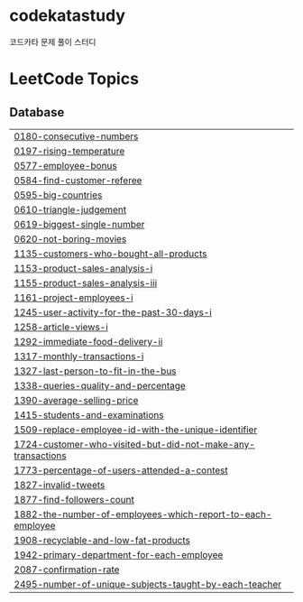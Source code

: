 # codekatastudy
코드카타 문제 풀이 스터디 

<!---LeetCode Topics Start-->
# LeetCode Topics
## Database
|  |
| ------- |
| [0180-consecutive-numbers](https://github.com/imdadadabong/codekatastudy/tree/master/0180-consecutive-numbers) |
| [0197-rising-temperature](https://github.com/imdadadabong/codekatastudy/tree/master/0197-rising-temperature) |
| [0577-employee-bonus](https://github.com/imdadadabong/codekatastudy/tree/master/0577-employee-bonus) |
| [0584-find-customer-referee](https://github.com/imdadadabong/codekatastudy/tree/master/0584-find-customer-referee) |
| [0595-big-countries](https://github.com/imdadadabong/codekatastudy/tree/master/0595-big-countries) |
| [0610-triangle-judgement](https://github.com/imdadadabong/codekatastudy/tree/master/0610-triangle-judgement) |
| [0619-biggest-single-number](https://github.com/imdadadabong/codekatastudy/tree/master/0619-biggest-single-number) |
| [0620-not-boring-movies](https://github.com/imdadadabong/codekatastudy/tree/master/0620-not-boring-movies) |
| [1135-customers-who-bought-all-products](https://github.com/imdadadabong/codekatastudy/tree/master/1135-customers-who-bought-all-products) |
| [1153-product-sales-analysis-i](https://github.com/imdadadabong/codekatastudy/tree/master/1153-product-sales-analysis-i) |
| [1155-product-sales-analysis-iii](https://github.com/imdadadabong/codekatastudy/tree/master/1155-product-sales-analysis-iii) |
| [1161-project-employees-i](https://github.com/imdadadabong/codekatastudy/tree/master/1161-project-employees-i) |
| [1245-user-activity-for-the-past-30-days-i](https://github.com/imdadadabong/codekatastudy/tree/master/1245-user-activity-for-the-past-30-days-i) |
| [1258-article-views-i](https://github.com/imdadadabong/codekatastudy/tree/master/1258-article-views-i) |
| [1292-immediate-food-delivery-ii](https://github.com/imdadadabong/codekatastudy/tree/master/1292-immediate-food-delivery-ii) |
| [1317-monthly-transactions-i](https://github.com/imdadadabong/codekatastudy/tree/master/1317-monthly-transactions-i) |
| [1327-last-person-to-fit-in-the-bus](https://github.com/imdadadabong/codekatastudy/tree/master/1327-last-person-to-fit-in-the-bus) |
| [1338-queries-quality-and-percentage](https://github.com/imdadadabong/codekatastudy/tree/master/1338-queries-quality-and-percentage) |
| [1390-average-selling-price](https://github.com/imdadadabong/codekatastudy/tree/master/1390-average-selling-price) |
| [1415-students-and-examinations](https://github.com/imdadadabong/codekatastudy/tree/master/1415-students-and-examinations) |
| [1509-replace-employee-id-with-the-unique-identifier](https://github.com/imdadadabong/codekatastudy/tree/master/1509-replace-employee-id-with-the-unique-identifier) |
| [1724-customer-who-visited-but-did-not-make-any-transactions](https://github.com/imdadadabong/codekatastudy/tree/master/1724-customer-who-visited-but-did-not-make-any-transactions) |
| [1773-percentage-of-users-attended-a-contest](https://github.com/imdadadabong/codekatastudy/tree/master/1773-percentage-of-users-attended-a-contest) |
| [1827-invalid-tweets](https://github.com/imdadadabong/codekatastudy/tree/master/1827-invalid-tweets) |
| [1877-find-followers-count](https://github.com/imdadadabong/codekatastudy/tree/master/1877-find-followers-count) |
| [1882-the-number-of-employees-which-report-to-each-employee](https://github.com/imdadadabong/codekatastudy/tree/master/1882-the-number-of-employees-which-report-to-each-employee) |
| [1908-recyclable-and-low-fat-products](https://github.com/imdadadabong/codekatastudy/tree/master/1908-recyclable-and-low-fat-products) |
| [1942-primary-department-for-each-employee](https://github.com/imdadadabong/codekatastudy/tree/master/1942-primary-department-for-each-employee) |
| [2087-confirmation-rate](https://github.com/imdadadabong/codekatastudy/tree/master/2087-confirmation-rate) |
| [2495-number-of-unique-subjects-taught-by-each-teacher](https://github.com/imdadadabong/codekatastudy/tree/master/2495-number-of-unique-subjects-taught-by-each-teacher) |
<!---LeetCode Topics End-->